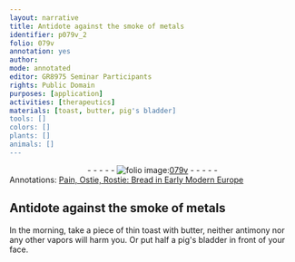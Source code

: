 ```yaml
---
layout: narrative
title: Antidote against the smoke of metals
identifier: p079v_2
folio: 079v
annotation: yes
author:
mode: annotated
editor: GR8975 Seminar Participants
rights: Public Domain
purposes: [application]
activities: [therapeutics]
materials: [toast, butter, pig's bladder]
tools: []
colors: []
plants: []
animals: []
---
```


 <div class="folio" align="center">- - - - - <a href="http://gallica.bnf.fr/ark:/12148/btv1b10500001g/f164.image" target="_blank"><img src="https://cu-mkp.github.io/GR8975-edition/assets/photo-icon.png" alt="folio image: " style="display:inline-block; margin-bottom:-3px;"/>079v</a> - - - - - </div>  <span class="activity"></span> 
<div class="annotation" align="left">Annotations:
<a href="https://drive.google.com/drive/u/0/folders/0BwJi-u8sfkVDR09tZUQyanRod3c" target="_blank">Pain, Ostie, Rostie: Bread in Early Modern Europe</a>
 </div>
 

## Antidote against the smoke of metals

 
 In the morning, take a piece of thin <span class="material">toast</span> with <span class="material">butter</span>, neither antimony nor any other vapors will harm you. Or put half a <span class="material">pig's bladder</span> in front of your face. 
 